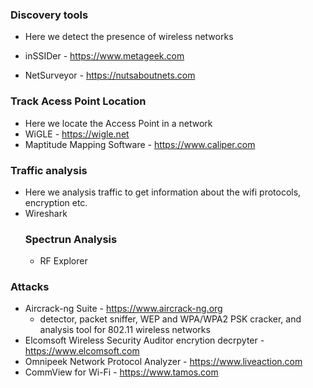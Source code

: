 ### Discovery tools
+ Here we detect the presence of wireless networks
  
+ inSSIDer - https://www.metageek.com
+ NetSurveyor - https://nutsaboutnets.com

### Track Acess Point Location
+ Here we locate the Access Point in a network
+ WiGLE - https://wigle.net
+ Maptitude Mapping Software - https://www.caliper.com

### Traffic analysis
+ Here we analysis traffic to get information about the wifi protocols, encryption etc.
+ Wireshark
  ### Spectrun Analysis
  +  RF Explorer

### Attacks
+ Aircrack-ng Suite - https://www.aircrack-ng.org
  + detector, packet sniffer, WEP and WPA/WPA2 PSK cracker, and analysis tool for 802.11 wireless networks
+ Elcomsoft Wireless Security Auditor encrytion decrpyter - https://www.elcomsoft.com
+ Omnipeek Network Protocol Analyzer - https://www.liveaction.com
+ CommView for Wi-Fi -  https://www.tamos.com
 
